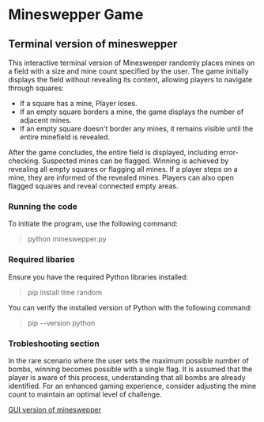 # Mineswepper Game

## **Terminal version of mineswepper**

This interactive terminal version of Minesweeper randomly places mines on a field with a size and mine count specified by the user. The game initially displays the field without revealing its content, allowing players to navigate through squares:

- If a square has a mine, Player loses.
- If an empty square borders a mine, the game displays the number of adjacent mines.
- If an empty square doesn't border any mines, it remains visible until the entire minefield is revealed.

After the game concludes, the entire field is displayed, including error-checking. Suspected mines can be flagged. Winning is achieved by revealing all empty squares or flagging all mines. If a player steps on a mine, they are informed of the revealed mines. Players can also open flagged squares and reveal connected empty areas.

### **Running the code**
To initiate the program, use the following command:
>python mineswepper.py

### **Required libaries**
Ensure you have the required Python libraries installed:
>pip install time random

You can verify the installed version of Python with the following command:
>pip --version python 

### **Trobleshooting section**
In the rare scenario where the user sets the maximum possible number of bombs, winning becomes possible with a single flag. It is assumed that the player is aware of this process, understanding that all bombs are already identified. For an enhanced gaming experience, consider adjusting the mine count to maintain an optimal level of challenge.

[GUI version of mineswepper](https://github.com/JakubJus/Minesweeper/tree/GUI-Mineswepper)
